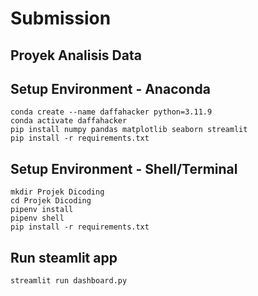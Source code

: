 # Submission

## Proyek Analisis Data
## Setup Environment - Anaconda
```
conda create --name daffahacker python=3.11.9
conda activate daffahacker
pip install numpy pandas matplotlib seaborn streamlit
pip install -r requirements.txt
```

## Setup Environment - Shell/Terminal
```
mkdir Projek Dicoding
cd Projek Dicoding
pipenv install
pipenv shell
pip install -r requirements.txt
```

## Run steamlit app
```
streamlit run dashboard.py
```

